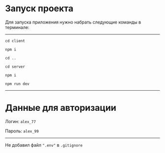 # Запуск проекта
Для запуска приложения нужно набрать следующие команды в терминале:
___

`cd client`

`npm i`

`cd ..`

`cd server`

`npm i`

`npm run dev`
___

# Данные для авторизации
Логин: `alex_77`

Пароль: `alex_99`
___
Не добавил файл `".env"` в `.gitignore`  


